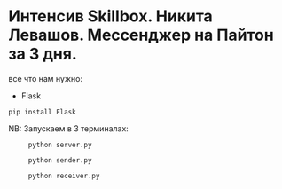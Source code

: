 # Интенсив Skillbox. Никита Левашов. Мессенджер на Пайтон за 3 дня.

все что нам нужно:
- Flask

```
pip install Flask
```

NB: Запускаем в 3 терминалах:
```
     python server.py
```
```
     python sender.py
```
``` 
     python receiver.py
```